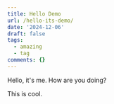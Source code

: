 ```yaml
---
title: Hello Demo
url: /hello-its-demo/
date: '2024-12-06'
draft: false
tags:
  - amazing
  - tag
comments: {}
---
```

Hello, it's me.
How are you doing?

This is cool.
